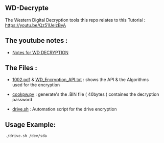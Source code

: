 ## WD-Decrypte
The Western Digital Decryption tools
this repo relates to this Tutorial : https://youtu.be/Qz51UelzByA

## The youtube notes : 
* [Notes for WD DECRYPTION]( https://github.com/SifoHamlaoui/Youtube_Notes/blob/master/HOW%20TO%20DECRYPTE%20Western%20Digital%20DRIVE%20ON%20LINUX.md)
## The Files : 
* [1002.pdf](https://github.com/SifoHamlaoui/WD-Decrypte/blob/master/1002.pdf) & [WD_Encryption_API.txt](https://github.com/SifoHamlaoui/WD-Decrypte/blob/master/WD_Encryption_API.txt) : shows the API & the Algorithms used for the encryption 
* [cookpw.py](https://github.com/SifoHamlaoui/WD-Decrypte/blob/master/cookpw.py) : generate's the .BIN file ( 40bytes ) containes the decryption password 

 * [drive.sh](https://github.com/SifoHamlaoui/WD-Decrypte/blob/master/drive.sh) : Automation script for the drive encryption

## Usage Example:
```
./drive.sh /dev/sda
```
